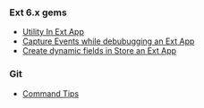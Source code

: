 ### Ext 6.x gems
* [Utility In Ext App](https://githubrakesh.github.io/utilityInExtApp.html)
* [Capture Events while debubugging an Ext App](https://githubrakesh.github.io/CaptureAllEventsinExtJS.html)
* [Create dynamic fields in Store an Ext App](https://githubrakesh.github.io/dynamicfields.html)
### Git
* [Command Tips](https://githubrakesh.github.io/gitcommands.html)
